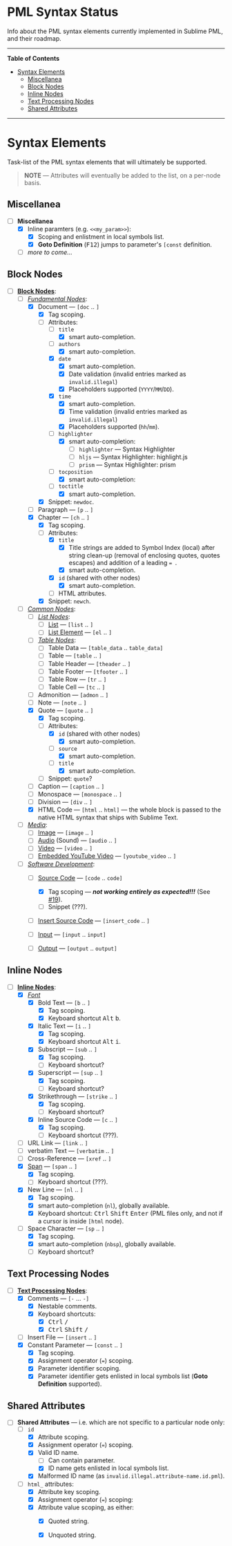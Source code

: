 # PML Syntax Status

Info about the PML syntax elements currently implemented in Sublime PML, and their roadmap.


-----

**Table of Contents**

<!-- MarkdownTOC autolink="true" bracket="round" autoanchor="false" lowercase="only_ascii" uri_encoding="true" levels="1,2,3" -->

- [Syntax Elements](#syntax-elements)
    - [Miscellanea](#miscellanea)
    - [Block Nodes](#block-nodes)
    - [Inline Nodes](#inline-nodes)
    - [Text Processing Nodes](#text-processing-nodes)
    - [Shared Attributes](#shared-attributes)

<!-- /MarkdownTOC -->

-----

# Syntax Elements

Task-list of the PML syntax elements that will ultimately be supported.

> **NOTE** — Attributes will eventually be added to the list, on a per-node basis.

## Miscellanea

- [ ] **Miscellanea**
    + [x] Inline paramters (e.g. `<<my_param>>`):
        * [x] Scoping and enlistment in local symbols list.
        * [x] __Goto Definition__ (<kbd>F12</kbd>) jumps to parameter's `[const` definition.
    + [ ] _more to come…_

## Block Nodes

- [ ] **[Block Nodes]**:
    + [ ] _[Fundamental Nodes]_:
        * [x] Document — `[doc` .. `]`
            - [x] Tag scoping.
            - [ ] Attributes:
                + [ ] `title`
                    * [x] smart auto-completion.
                + [ ] `authors`
                    * [x] smart auto-completion.
                + [x] `date`
                    * [x] smart auto-completion.
                    * [x] Date validation (invalid entries marked as `invalid.illegal`)
                    * [x] Placeholders supported (`YYYY`/`MM`/`DD`).
                + [x] `time`
                    * [x] smart auto-completion.
                    * [x] Time validation (invalid entries marked as `invalid.illegal`)
                    * [x] Placeholders supported (`hh`/`mm`).
                + [ ] `highlighter`
                    * [x] smart auto-completion:
                        - [ ] `highlighter` — Syntax Highlighter
                        - [ ] `hljs` — Syntax Highlighter: highlight.js
                        - [ ] `prism` — Syntax Highlighter: prism
                + [ ] `tocposition`
                    * [x] smart auto-completion:
                + [ ] `toctitle`
                    * [x] smart auto-completion.
            - [x] Snippet: `newdoc`.
        * [ ] Paragraph — `[p` .. `]`
        * [x] Chapter — `[ch` .. `]`
            - [x] Tag scoping.
            - [ ] Attributes:
                + [x] `title`
                    * [x] Title strings are added to Symbol Index (local) after string clean-up (removal of enclosing quotes, quotes escapes) and addition of a leading `= `.
                    * [x] smart auto-completion.
                + [x] `id` (shared with other nodes)
                    * [x] smart auto-completion.
                + [ ] HTML attributes.
            - [x] Snippet: `newch`.
    + [ ] _[Common Nodes]_:
        * [ ] _[List Nodes]_:
            - [ ]  [List] — `[list` .. `]`
            - [ ]  [List Element] — `[el` .. `]`
        * [ ] _[Table Nodes]_:
            - [ ] Table Data — `[table_data` .. `table_data]`
            - [ ] Table — `[table` .. `]`
            - [ ] Table Header — `[theader` .. `]`
            - [ ] Table Footer — `[tfooter` .. `]`
            - [ ] Table Row — `[tr` .. `]`
            - [ ] Table Cell — `[tc` .. `]`
        * [ ] Admonition — `[admon` .. `]`
        * [ ] Note — `[note` .. `]`
        * [x] Quote — `[quote` .. `]`
            - [x] Tag scoping.
            - [ ] Attributes:
                + [x] `id` (shared with other nodes)
                    * [x] smart auto-completion.
                + [ ] `source`
                    * [x] smart auto-completion.
                + [ ] `title`
                    * [x] smart auto-completion.
            - [ ] Snippet: `quote`?
        * [ ] Caption — `[caption` .. `]`
        * [ ] Monospace — `[monospace` .. `]`
        * [ ] Division — `[div` .. `]`
        * [x] HTML Code — `[html` .. `html]` — the whole block is passed to the native HTML syntax that ships with Sublime Text.
    + [ ] _[Media]_:
        * [ ]  [Image] — `[image` .. `]`
        * [ ]  [Audio] (Sound) — `[audio` .. `]`
        * [ ]  [Video] — `[video` .. `]`
        * [ ]  [Embedded YouTube Video] — `[youtube_video` .. `]`
    + [ ] _[Software Development]_:
        * [ ]  [Source Code] — `[code` .. `code]`
            - [x] Tag scoping — **_not working entirely as expected!!!_** (See [#19]).
            - [ ] Snippet (???).
        * [ ]  [Insert Source Code] — `[insert_code` .. `]`
        * [ ]  [Input] — `[input` .. `input]`
        * [ ]  [Output] — `[output` .. `output]`


## Inline Nodes

- [ ] **[Inline Nodes]**:
    + [x] _[Font]_
        * [x] Bold Text — `[b` .. `]`
            - [x] Tag scoping.
            - [x] Keyboard shortcut <kbd>Alt</kbd> <kbd>b</kbd>.
        * [x] Italic Text — `[i` .. `]`
            - [x] Tag scoping.
            - [x] Keyboard shortcut <kbd>Alt</kbd> <kbd>i</kbd>.
        * [x] Subscript — `[sub` .. `]`
            - [x] Tag scoping.
            - [ ] Keyboard shortcut?
        * [x] Superscript — `[sup` .. `]`
            - [x] Tag scoping.
            - [ ] Keyboard shortcut?
        * [x] Strikethrough — `[strike` .. `]`
            - [x] Tag scoping.
            - [ ] Keyboard shortcut?
        * [x] Inline Source Code — `[c` .. `]`
            - [x] Tag scoping.
            - [ ] Keyboard shortcut (???).
    + [ ] URL Link — `[link` .. `]`
    + [ ] verbatim Text — `[verbatim` .. `]`
    + [ ] Cross-Reference — `[xref` .. `]`
    + [x] [Span] — `[span` .. `]`
        * [x] Tag scoping.
        * [ ] Keyboard shortcut (???).
    + [x] New Line — `[nl` .. `]`
        * [x] Tag scoping.
        * [x] smart auto-completion (`nl`), globally available.
        * [x] Keyboard shortcut: <kbd>Ctrl</kbd> <kbd>Shift</kbd> <kbd>Enter</kbd> (PML files only, and not if a cursor is inside `[html` node).
    + [ ] Space Character — `[sp` .. `]`
        * [x] Tag scoping.
        * [x] smart auto-completion (`nbsp`), globally available.
        * [ ] Keyboard shortcut?

## Text Processing Nodes

- [ ] **[Text Processing Nodes]**:
    + [x] Comments — `[-` … `-]`
        * [x] Nestable comments.
        * [x] Keyboard shortcuts:
            - [x] <kbd>Ctrl</kbd> <kbd>/</kbd>
            - [x] <kbd>Ctrl</kbd> <kbd>Shift</kbd> <kbd>/</kbd>
    + [ ] Insert File — `[insert` .. `]`
    + [x] Constant Parameter — `[const` .. `]`
        * [x] Tag scoping.
        * [x] Assignment operator (`=`) scoping.
        * [x] Parameter identifier scoping.
        * [x] Parameter identifier gets enlisted in local symbols list (__Goto Definition__ supported).

## Shared Attributes

- [ ] **Shared Attributes** — i.e. which are not specific to a particular node only:
    + [ ] `id`
        * [x] Attribute scoping.
        * [x] Assignment operator (`=`) scoping.
        * [x] Valid ID name.
            - [ ] Can contain parameter.
            - [x] ID name gets enlisted in local symbols list.
        * [x] Malformed ID name (as `invalid.illegal.attribute-name.id.pml`).
    + [ ] `html_` attributes:
        * [x] Attribute key scoping.
        * [x] Assignment operator (`=`) scoping:
        * [x] Attribute value scoping, as either:
            - [x] Quoted string.
            - [x] Unquoted string.


<!-----------------------------------------------------------------------------
                               REFERENCE LINKS
------------------------------------------------------------------------------>

[PML Reference Manual]: https://www.pml-lang.dev/docs/reference_manual/index.html

[Block Nodes]: https://www.pml-lang.dev/docs/reference_manual/index.html#ch__2 "PML Reference Manual » Block Nodes"

[Fundamental Nodes]: https://www.pml-lang.dev/docs/reference_manual/index.html#ch__3 "PML Reference Manual » Block Nodes » Fundamental Nodes"

[Common Nodes]: https://www.pml-lang.dev/docs/reference_manual/index.html#ch__4 "PML Reference Manual » Block Nodes » Common Nodes"

[List Nodes]: https://www.pml-lang.dev/docs/reference_manual/index.html#ch__5 "PML Reference Manual » Block Nodes » Common Nodes » List Nodes"
[List]: https://www.pml-lang.dev/docs/reference_manual/index.html#node_list "PML Reference Manual » List node"
[List Element]: https://www.pml-lang.dev/docs/reference_manual/index.html#node_el "PML Reference Manual » List Element node"

[Table Nodes]: https://www.pml-lang.dev/docs/reference_manual/index.html#ch__6 "PML Reference Manual » Block Nodes » Common Nodes » Table Nodes"

[Media]: https://www.pml-lang.dev/docs/reference_manual/index.html#ch__7 "PML Reference Manual » Block Nodes » Media"
[Image]: https://www.pml-lang.dev/docs/reference_manual/index.html#node_image "PML Reference Manual » Image node"
[Audio]: https://www.pml-lang.dev/docs/reference_manual/index.html#node_audio "PML Reference Manual » Audio node"
[Video]: https://www.pml-lang.dev/docs/reference_manual/index.html#node_video "PML Reference Manual » Video node"
[Embedded YouTube Video]: https://www.pml-lang.dev/docs/reference_manual/index.html#node_youtube_video "PML Reference Manual » Embedded YouTube Video] node"

[Software Development]: https://www.pml-lang.dev/docs/reference_manual/index.html#ch__8 "PML Reference Manual » Block Nodes » Software Development"
[Source Code]: https://www.pml-lang.dev/docs/reference_manual/index.html#node_code "PML Reference Manual » Source Code node"
[Insert Source Code]: https://www.pml-lang.dev/docs/reference_manual/index.html#node_insert_code "PML Reference Manual » Insert Source Code node"
[Input]: https://www.pml-lang.dev/docs/reference_manual/index.html#node_input "PML Reference Manual » Input node"
[Output]: https://www.pml-lang.dev/docs/reference_manual/index.html#node_output "PML Reference Manual » Output node"

[Inline Nodes]:  https://www.pml-lang.dev/docs/reference_manual/index.html#ch__9 "PML Reference Manual » Inline Nodes"

[Font]: https://www.pml-lang.dev/docs/reference_manual/index.html#ch__10 "PML Reference Manual » Inline Nodes » Font"

[Span]: https://www.pml-lang.dev/docs/reference_manual/index.html#node_span "PML Reference Manual » Span node"

[Text Processing Nodes]:  https://www.pml-lang.dev/docs/reference_manual/index.html#ch__11 "PML Reference Manual » Text Processing Nodes"

<!-- Issues -->

[#19]: https://github.com/tajmone/Sublime-PML/issues/19 "View Issue on Sublime PML repository"

<!-- EOF -->
